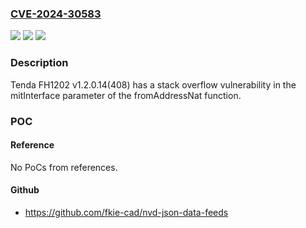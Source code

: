 ### [CVE-2024-30583](https://cve.mitre.org/cgi-bin/cvename.cgi?name=CVE-2024-30583)
![](https://img.shields.io/static/v1?label=Product&message=n%2Fa&color=blue)
![](https://img.shields.io/static/v1?label=Version&message=n%2Fa&color=blue)
![](https://img.shields.io/static/v1?label=Vulnerability&message=n%2Fa&color=brighgreen)

### Description

Tenda FH1202 v1.2.0.14(408) has a stack overflow vulnerability in the mitInterface parameter of the fromAddressNat function.

### POC

#### Reference
No PoCs from references.

#### Github
- https://github.com/fkie-cad/nvd-json-data-feeds

